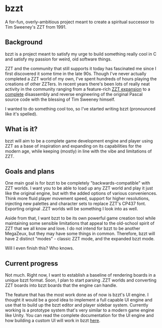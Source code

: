 # bzzt
A for-fun, overly-ambitious project meant to create a spiritual successor to Tim Sweeney's ZZT from 1991.

## Background
bzzt is a project meant to satisfy my urge to build something really cool in C and satisfy my passion for weird, old software things.

ZZT and the community that still supports it today has fascinated me since I first discovered it some time in the late 90s. Though I've never
actually completed a ZZT world of my own, I've spent hundreds of hours playing the creations of other ZZTers. In recent years there's been
lots of really neat activity in the community ranging from a feature-rich [ZZT expansion](https://github.com/computirman/weave-zzt) to a
[complete](https://github.com/asiekierka/reconstruction-of-zzt/) disassembly and reverse engineering of the original Pascal source code with the blessing of Tim
Sweeney himself.

I wanted to do something cool too, so I've started writing bzzt (pronounced like it's spelled).

## What is it?

bzzt will aim to be a complete game development engine and player using ZZT as a base of inspiration and expanding on its capabilities for the modern age, while
keeping (mostly) in line with the vibe and limitations of ZZT.

## Goals and plans

One main goal is for bzzt to be completely "backwards-compatible" with ZZT worlds. I want you to be able to load up any ZZT world and play it just like the original engine,
but with the added options of various conveniences. Think more fluid player movement speed, support for higher resolutions, injecting new palettes and character sets to 
replace ZZT's CP437 font. Exporting original .ZZT worlds will be something I look into as well.

Aside from that, I want bzzt to be its own powerful game creation tool while maintaining some sensible limitations that appeal to the old-school spirit of ZZT that we all
know and love. I do not intend for bzzt to be another MegaZeux, but they may have some things in common. Therefore, bzzt will have 2 distinct "modes" - classic ZZT mode,
and the expanded bzzt mode.

Will I even finish this? Who knows.

## Current progress

Not much. Right now, I want to establish a baseline of rendering boards in a unique bzzt format. Soon, I plan to start parsing .ZZT worlds and converting ZZT boards into
bzzt boards that the engine can handle.

The feature that has the most work done as of now is bzzt's UI engine. I thought it would be a good idea to implement a full capable UI engine and use that to build up
the bzzt editor and player sidebar system. Currently working is a prototype system that's very similar to a modern game engine like Unity. You can read the complete
documentation for the UI engine and how building a custom UI will work in bzzt [here](https://github.com/VinceIP/bzzt/blob/main/docs/bzzt%20ui.txt).